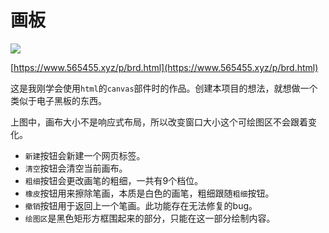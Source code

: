 # 画板

![](https://s2.loli.net/2025/06/18/rcFahIiZVGn3vlC.png)

[https://www.565455.xyz/p/brd.html](https://www.565455.xyz/p/brd.html)

这是我刚学会使用`html`的`canvas`部件时的作品。创建本项目的想法，就想做一个类似于电子黑板的东西。

上图中，画布大小不是响应式布局，所以改变窗口大小这个可绘图区不会跟着变化。

- `新建`按钮会新建一个网页标签。
- `清空`按钮会清空当前画布。
- `粗细`按钮会更改画笔的粗细，一共有9个档位。
- `橡皮`按钮用来擦除笔画，本质是白色的画笔，粗细跟随`粗细`按钮。
- `撤销`按钮用于返回上一个笔画。此功能存在无法修复的bug。
- `绘图区`是黑色矩形方框围起来的部分，只能在这一部分绘制内容。
